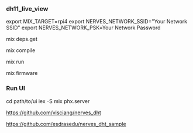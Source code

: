### dh11_live_view
export MIX_TARGET=rpi4
export NERVES_NETWORK_SSID="Your Network SSID"
export NERVES_NETWORK_PSK=Your Network Password

mix deps.get

mix compile

mix run

mix firmware



### Run UI
cd path/to/ui
iex -S mix phx.server


https://github.com/visciang/nerves_dht

https://github.com/esdrasedu/nerves_dht_sample